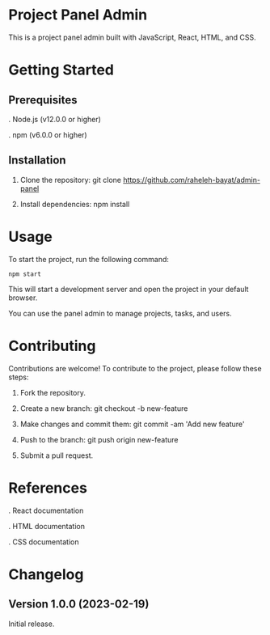 # Project Panel Admin

This is a project panel admin built with JavaScript, React, HTML, and CSS.

# Getting Started

## Prerequisites

. Node.js (v12.0.0 or higher)

. npm (v6.0.0 or higher)

## Installation

1. Clone the repository: git clone https://github.com/raheleh-bayat/admin-panel

2. Install dependencies: npm install

# Usage

To start the project, run the following command:

``
npm start
``

This will start a development server and open the project in your default browser.

You can use the panel admin to manage projects, tasks, and users.

# Contributing

Contributions are welcome! To contribute to the project, please follow these steps:

1. Fork the repository.

2. Create a new branch: git checkout -b new-feature

3. Make changes and commit them: git commit -am 'Add new feature'

4. Push to the branch: git push origin new-feature

5. Submit a pull request.

# References

. React documentation

. HTML documentation

. CSS documentation

# Changelog
## Version 1.0.0 (2023-02-19)
Initial release.

